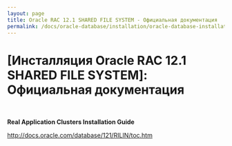 ```yaml
---
layout: page
title: Oracle RAC 12.1 SHARED FILE SYSTEM - Официальная документация
permalink: /docs/oracle-database/installation/oracle-database-installation/distributed/rac/linux/6.7/oracle/12.1/shared-file-system/docs/
---
```


# [Инсталляция Oracle RAC 12.1 SHARED FILE SYSTEM]: Официальная документация


<br/>

<strong>Real Application Clusters Installation Guide<br/></strong>

http://docs.oracle.com/database/121/RILIN/toc.htm
